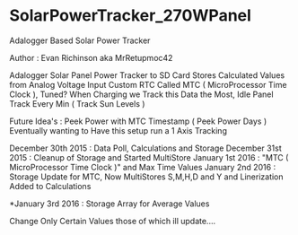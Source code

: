# SolarPowerTracker_270WPanel
Adalogger Based Solar Power Tracker

Author : Evan Richinson aka MrRetupmoc42

Adalogger Solar Panel Power Tracker to SD Card
Stores Calculated Values from Analog Voltage Input
Custom RTC Called MTC ( MicroProcessor Time Clock ), Tuned?
When Charging we Track this Data the Most, Idle Panel Track Every Min ( Track Sun Levels )

Future Idea's :
Peek Power with MTC Timestamp ( Peek Power Days )
Eventually wanting to Have this setup run a 1 Axis Tracking

December 30th 2015 : Data Poll, Calculations and Storage
December 31st 2015 : Cleanup of Storage and Started MultiStore
January 1st 2016   : "MTC ( MicroProcessor Time Clock )" and Max Time Values
January 2nd 2016   : Storage Update for MTC, Now MultiStores S,M,H,D and Y and Linerization Added to Calculations

*January 3rd 2016   : Storage Array for Average Values


Change Only Certain Values those of which ill update....
